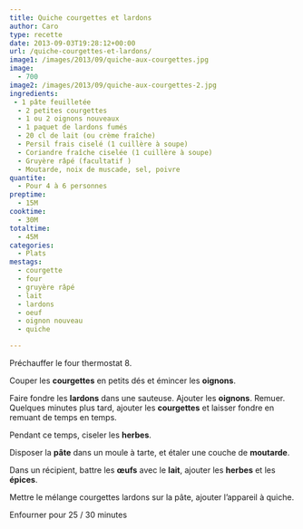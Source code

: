 ```yaml
---
title: Quiche courgettes et lardons
author: Caro
type: recette
date: 2013-09-03T19:28:12+00:00
url: /quiche-courgettes-et-lardons/
image1: /images/2013/09/quiche-aux-courgettes.jpg
image:
  - 700
image2: /images/2013/09/quiche-aux-courgettes-2.jpg
ingredients:
 - 1 pâte feuilletée
  - 2 petites courgettes
  - 1 ou 2 oignons nouveaux
  - 1 paquet de lardons fumés
  - 20 cl de lait (ou crème fraîche)
  - Persil frais ciselé (1 cuillère à soupe)
  - Coriandre fraîche ciselée (1 cuillère à soupe)
  - Gruyère râpé (facultatif )
  - Moutarde, noix de muscade, sel, poivre
quantite:
  - Pour 4 à 6 personnes
preptime:
  - 15M
cooktime:
  - 30M
totaltime:
  - 45M
categories:
  - Plats
mestags:
  - courgette
  - four
  - gruyère râpé
  - lait
  - lardons
  - oeuf
  - oignon nouveau
  - quiche

---
```

Préchauffer le four thermostat 8.

Couper les **courgettes** en petits dés et émincer les **oignons**.

Faire fondre les **lardons** dans une sauteuse. Ajouter les **oignons**. Remuer. Quelques minutes plus tard, ajouter les **courgettes** et laisser fondre en remuant de temps en temps.
  
Pendant ce temps, ciseler les **herbes**.
  
Disposer la **pâte** dans un moule à tarte, et étaler une couche de **moutarde**.
  
Dans un récipient, battre les **œufs** avec le **lait**, ajouter les **herbes** et les **épices**.

Mettre le mélange courgettes lardons sur la pâte, ajouter l&rsquo;appareil à quiche.

Enfourner pour 25 / 30 minutes